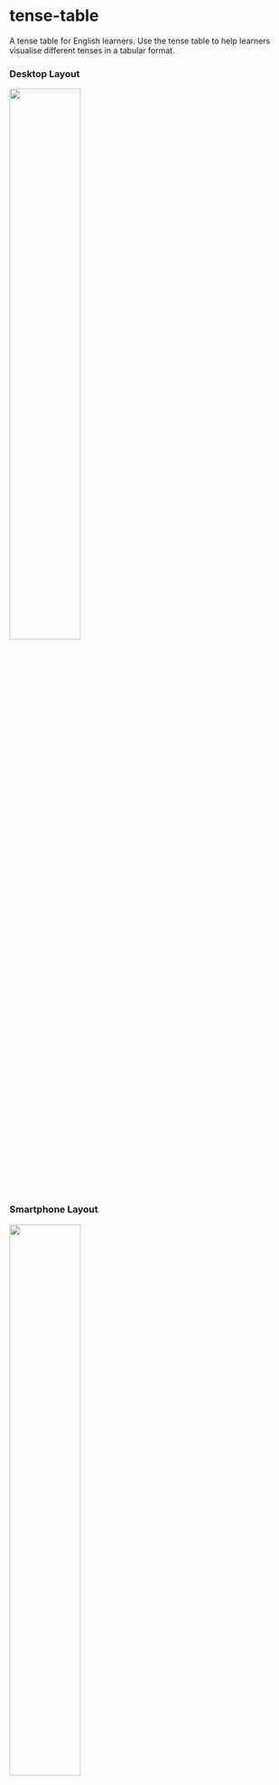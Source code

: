 # tense-table
A tense table for English learners. Use the tense table to help learners visualise different tenses in a tabular format.

### Desktop Layout
<!-- ![tense-table_desktop1](https://user-images.githubusercontent.com/85994674/189464590-48ffb34e-ef97-4524-bccb-69d3eb7a1c59.png) -->
<img src="https://user-images.githubusercontent.com/85994674/189464590-48ffb34e-ef97-4524-bccb-69d3eb7a1c59.png" width=50% height=50%>



### Smartphone Layout
<!-- ![tense-table_sp](https://user-images.githubusercontent.com/85994674/189464596-81b729f8-96ec-4cd2-87e2-651f154b70f8.png) -->
<img src="https://user-images.githubusercontent.com/85994674/189464596-81b729f8-96ec-4cd2-87e2-651f154b70f8.png" width=50% height=50%>
